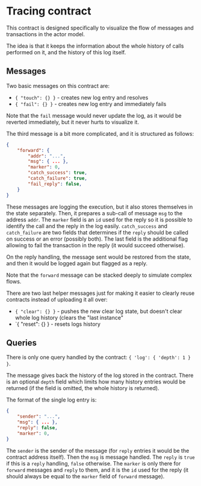 # Tracing contract

This contract is designed specifically to visualize the flow of messages and transactions
in the actor model.

The idea is that it keeps the information about the whole history of calls performed on it,
and the history of this log itself.

## Messages

Two basic messages on this contract are:

* `{ "touch": {} }` - creates new log entry and resolves
* `{ "fail": {} }` - creates new log entry and immediately fails

Note that the `fail` message would never update the log, as it would
be reverted immediately, but it never hurts to visualize it.

The third message is a bit more complicated, and it is structured as follows:

```json
{
    "forward": {
        "addr": "...",
        "msg": { ... },
        "marker": 0,
        "catch_success": true,
        "catch_failure": true,
        "fail_reply": false,
    }
}
```

These messages are logging the execution, but it also stores themselves in the state separately.
Then, it prepares a sub-call of message `msg` to the address `addr`. The `marker` field is
an `id` used for the reply so it is possible to identify the call and the reply in the log
easily. `catch_success` and `catch_failure` are two fields that determines if the `reply`
should be called on success or an error (possibly both). The last field is the additional
flag allowing to fail the transaction in the reply (it would succeed otherwise).

On the reply handling, the message sent would be restored from the state, and then it would
be logged again but flagged as a reply.

Note that the `forward` message can be stacked deeply to simulate complex flows.

There are two last helper messages just for making it easier to clearly reuse contracts instead
of uploading it all over:

* `{ "clear": {} }` - pushes the new clear log state, but doesn't clear whole log history (clears
  the "last instance"
* `{ "reset": {} } - resets logs history

## Queries

There is only one query handled by the contract: `{ 'log': { 'depth': 1 } }`.

The message gives back the history of the log stored in the contract. There is an
optional `depth` field which limits how many history entries would be returned
(if the field is omitted, the whole history is returned).

The format of the single log entry is:

```json
{
    "sender": "...",
    "msg": { ... },
    "reply": false,
    "marker": 0,
}
```

The `sender` is the sender of the message (for `reply` entries it would be the contract address itself).
Then the `msg` is message handled. The `reply` is `true` if this is a `reply` handling, `false` otherwise.
The `marker` is only there for `forward` messages and `reply` to them, and it is the `id` used for the
reply (it should always be equal to the `marker` field of `forward` message).
